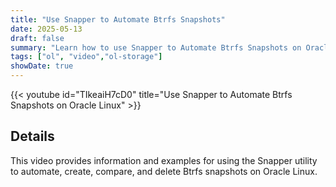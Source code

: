 ```yaml
---
title: "Use Snapper to Automate Btrfs Snapshots"
date: 2025-05-13
draft: false
summary: "Learn how to use Snapper to Automate Btrfs Snapshots on Oracle Linux."
tags: ["ol", "video","ol-storage"]
showDate: true
---
```


{{< youtube id="TIkeaiH7cD0" title="Use Snapper to Automate Btrfs Snapshots on Oracle Linux" >}}

## Details

This video provides information and examples for using the Snapper utility to automate, create, compare, and delete Btrfs snapshots on Oracle Linux.
